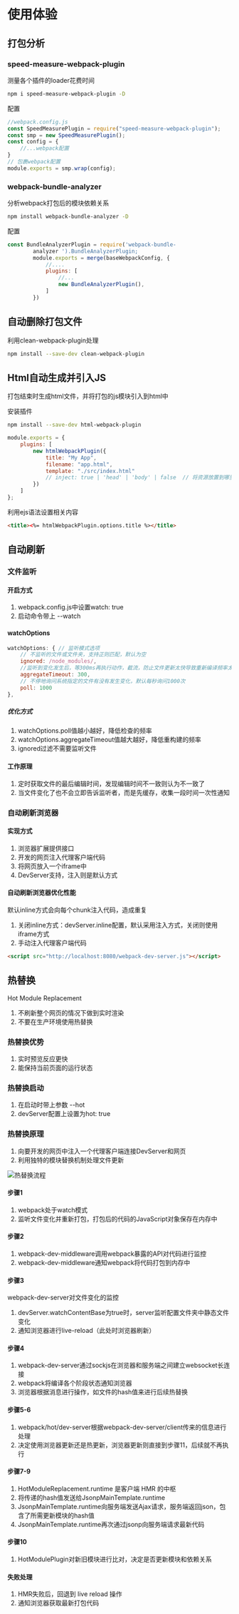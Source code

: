 # 使用体验

## 打包分析

### speed-measure-webpack-plugin

测量各个插件的loader花费时间

```bash
npm i speed-measure-webpack-plugin -D
```

配置

```js
//webpack.config.js
const SpeedMeasurePlugin = require("speed-measure-webpack-plugin");
const smp = new SpeedMeasurePlugin();
const config = {
    //...webpack配置
}
// 包裹webpack配置
module.exports = smp.wrap(config);
```

### webpack-bundle-analyzer

分析webpack打包后的模块依赖关系

```bash
npm install webpack-bundle-analyzer -D
```

配置

```js
const BundleAnalyzerPlugin = require('webpack-bundle-
        analyzer ').BundleAnalyzerPlugin;
        module.exports = merge(baseWebpackConfig, {
            //....
            plugins: [
                //...
                new BundleAnalyzerPlugin(),
            ]
        })
```

## 自动删除打包文件

利用clean-webpack-plugin处理

```bash
npm install --save-dev clean-webpack-plugin
```

## Html自动生成并引入JS

打包结束时生成html文件，并将打包的js模块引入到html中

安装插件

```bash
npm install --save-dev html-webpack-plugin
```

```js
module.exports = {
    plugins: [
        new htmlWebpackPlugin({
            title: "My App",
            filename: "app.html",
            template: "./src/index.html"
            // inject: true | 'head' | 'body' | false  // 将资源放置到哪里
        })
    ]
};
```

利用ejs语法设置相关内容

```html
<title><%= htmlWebpackPlugin.options.title %></title>
```

## 自动刷新

### 文件监听

#### 开启方式

1. webpack.config.js中设置watch: true
2. 启动命令带上 --watch

#### watchOptions

```js
watchOptions: { // 监听模式选项
    // 不监听的文件或文件夹，支持正则匹配，默认为空
    ignored: /node_modules/,
    //监听到变化发生后，等300ms再执行动作，截流，防止文件更新太快导致重新编译频率太快，默认为300ms，
    aggregateTimeout: 300,
    // 不停地询问系统指定的文件有没有发生变化，默认每秒询问1000次
    poll: 1000
},
```

##### 优化方式

1. watchOptions.poll值越小越好，降低检查的频率
2. watchOptions.aggregateTimeout值越大越好，降低重构建的频率
3. ignored过滤不需要监听文件

#### 工作原理

1. 定时获取文件的最后编辑时间，发现编辑时间不一致则认为不一致了
2. 当文件变化了也不会立即告诉监听者，而是先缓存，收集一段时间一次性通知

### 自动刷新浏览器

#### 实现方式

1. 浏览器扩展提供接口
2. 开发的网页注入代理客户端代码
3. 将网页放入一个iframe中
4. DevServer支持，注入则是默认方式

#### 自动刷新浏览器优化性能

默认inline方式会向每个chunk注入代码，造成重复

1. 关闭inline方式：devServer.inline配置，默认采用注入方式，关闭则使用iframe方式
2. 手动注入代理客户端代码

```html
<script src="http://localhost:8080/webpack-dev-server.js"></script>
```

## 热替换

Hot Module Replacement
1. 不刷新整个网页的情况下做到实时渲染
2. 不要在生产环境使用热替换

### 热替换优势

1. 实时预览反应更快
2. 能保持当前页面的运行状态

### 热替换启动

1. 在启动时带上参数 --hot
2. devServer配置上设置为hot: true

### 热替换原理

1. 向要开发的网页中注入一个代理客户端连接DevServer和网页
2. 利用独特的模块替换机制处理文件更新

![热替换流程](assets/02-热替换流程.png)

#### 步骤1

1. webpack处于watch模式
2. 监听文件变化并重新打包，打包后的代码的JavaScript对象保存在内存中

#### 步骤2

1. webpack-dev-middleware调用webpack暴露的API对代码进行监控
2. webpack-dev-middleware通知webpack将代码打包到内存中

#### 步骤3

webpack-dev-server对文件变化的监控
1. devServer.watchContentBase为true时，server监听配置文件夹中静态文件变化
2. 通知浏览器进行live-reload（此处时浏览器刷新）

#### 步骤4

1. webpack-dev-server通过sockjs在浏览器和服务端之间建立websocket长连接
2. webpack将编译各个阶段状态通知浏览器
3. 浏览器根据消息进行操作，如文件的hash值来进行后续热替换

#### 步骤5-6

1. webpack/hot/dev-server根据webpack-dev-server/client传来的信息进行处理
2. 决定使用浏览器更新还是热更新，浏览器更新则直接到步骤11，后续就不再执行

#### 步骤7-9

1. HotModuleReplacement.runtime 是客户端 HMR 的中枢
2. 将传递的hash值发送给JsonpMainTemplate.runtime
3. JsonpMainTemplate.runtime向服务端发送Ajax请求，服务端返回json，包含了所需更新模块的hash值
4. JsonpMainTemplate.runtime再次通过jsonp向服务端请求最新代码

#### 步骤10

1. HotModulePlugin对新旧模块进行比对，决定是否更新模块和依赖关系

#### 失败处理

1. HMR失败后，回退到 live reload 操作
2. 通知浏览器获取最新打包代码
